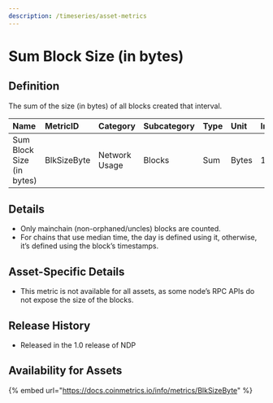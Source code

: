 ```yaml
---
description: /timeseries/asset-metrics
---
```


# Sum Block Size \(in bytes\)

## Definition

The sum of the size \(in bytes\) of all blocks created that interval.

| Name | MetricID | Category | Subcategory | Type | Unit | Interval |
| :--- | :--- | :--- | :--- | :--- | :--- | :--- |
| Sum Block Size \(in bytes\) | BlkSizeByte | Network Usage | Blocks | Sum | Bytes | 1d, 1b |

## Details

* Only mainchain \(non-orphaned/uncles\) blocks are counted.
* For chains that use median time, the day is defined using it, otherwise, it’s defined using the block’s timestamps.

## Asset-Specific Details

* This metric is not available for all assets, as some node’s RPC APIs do not expose the size of the blocks.

## Release History

* Released in the 1.0 release of NDP

## Availability for Assets

{% embed url="https://docs.coinmetrics.io/info/metrics/BlkSizeByte" %}

